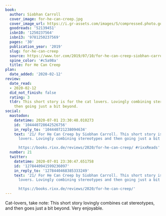 ```yaml
---
book:
  author: Siobhan Carroll
  cover_image: for-he-can-creep.jpg
  cover_image_url: https://i.gr-assets.com/images/S/compressed.photo.goodreads.com/books/1562862657l/52139451._SX318_SY475_.jpg
  goodreads: '52139451'
  isbn10: '1250237564'
  isbn13: '9781250237569'
  pages: '30'
  publication_year: '2019'
  slug: for-he-can-creep
  source: https://www.tor.com/2019/07/10/for-he-can-creep-siobhan-carroll/
  spine_color: '#c5a98a'
  title: For He Can Creep
plan:
  date_added: '2020-02-12'
review:
  date_read:
  - 2020-02-12
  did_not_finish: false
  rating: 3
  tldr: This short story is for the cat lovers. Lovingly combining stereotypes and
    then going just a bit beyond.
social:
  mastodon:
    datetime: 2020-07-01 23:30:48.010273
    id: '104440728642526756'
    in_reply_to: '104440721238094634'
    text: '21/ For He Can Creep by Siobhan Carroll. This short story is for the cat
      lovers. Lovingly combining stereotypes and then going just a bit beyond.

      https://books.rixx.de/reviews/2020/for-he-can-creep/ #rixxReads'
  number: 21
  twitter:
    datetime: 2020-07-01 23:30:47.651758
    id: '1278440941599236097'
    in_reply_to: '1278440468385333249'
    text: '21/ For He Can Creep by Siobhan Carroll. This short story is for the cat
      lovers. Lovingly combining stereotypes and then going just a bit beyond.

      https://books.rixx.de/reviews/2020/for-he-can-creep/'
---
```


Cat-lovers, take note: This short story lovingly combines cat stereotypes, and then goes just a bit beyond. Very
enjoyable.
